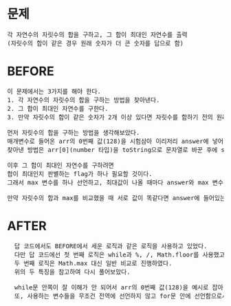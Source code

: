 # 문제

<pre>
각 자연수의 자릿수의 합을 구하고, 그 합이 최대인 자연수를 출력
(자릿수의 합이 같은 경우 원래 숫자가 더 큰 숫자를 답으로 함)
</pre>

# BEFORE

<pre>
이 문제에서는 3가지를 해야 한다.
1. 각 자연수의 자릿수의 합을 구하는 방법을 찾아낸다.
2. 그 합이 최대인 자연수를 구한다.
3. 만약 자릿수의 합이 같은 숫자가 2개 이상 있다면 자릿수를 합하기 전의 원래 숫자가 더 큰 숫자를 답으로 한다.

먼저 자릿수의 합을 구하는 방법을 생각해보았다.
매개변수로 들어온 arr의 0번째 값(128)을 시험삼아 이리저리 answer에 넣어서 출력해가며 굴려보았다. 
찾아낸 방법은 arr[0](number 타입)을 toString으로 문자열로 바꾼 후에 split으로 한 글자씩 나눠서 배열에 담고, 그리고나서 reduce로 돌면서 acc, cur 각각을 Number로 바꾸어 둘을 누적해서 더하는 방법이다. (길다..)

이후 그 합이 최대인 자연수를 구하려면 
합이 최대인지 판별하는 flag가 하나 필요할 것이다.
그래서 max 변수를 하나 선언하고, 최대값이 나올 때마다 answer와 max 변수를 해당 차례의 숫자와 자릿수의 합으로 업데이트한다.

만약 자릿수의 합과 max를 비교했을 때 서로 값이 똑같다면 answer에 들어있는 원래 숫자와 해당 자릿수의 합을 구한 숫자를 비교하여 더 큰 값으로 answer를 업데이트한다.
</pre>

# AFTER

<pre>
  답 코드에서도 BEFORE에서 세운 로직과 같은 로직을 사용하고 있었다.
  다만 답 코드에선 첫 번째 로직은 while과 %, /, Math.floor를 사용했고
  두 번째 로직은 Math.max 대신 일반 비교로 진행하였다.
  위의 두 특징을 참고하여 다시 풀어보았다.

  while문 안쪽이 잘 이해가 안 되어서 arr의 0번째 값(128)을 예시로 잡아 while문을 직접 돌면서 주석에 기록해가며 분석했다.
  또, 사용하는 변수들을 무조건 전역에 선언하지 않고 for문 안에 선언함으로서 한 사이클을 돌 때마다 자연스럽게 초기화될 수 있도록 할 수 있다는 것도 알았다. 앞으로 초기화할 코드가 있을 때는 이 방법을 써봐야겠다.
</pre>
